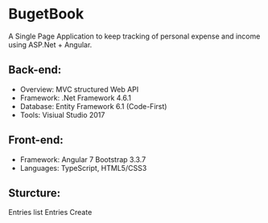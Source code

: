 # BugetBook
A Single Page Application to keep tracking of personal expense and income using ASP.Net + Angular.

## Back-end: 

* Overview: MVC structured Web API
* Framework: .Net Framework 4.6.1
* Database: Entity Framework 6.1 (Code-First)
* Tools: Visiual Studio 2017

## Front-end:

* Framework: Angular 7  Bootstrap 3.3.7
* Languages: TypeScript, HTML5/CSS3

## Sturcture:

Entries list
Entries Create